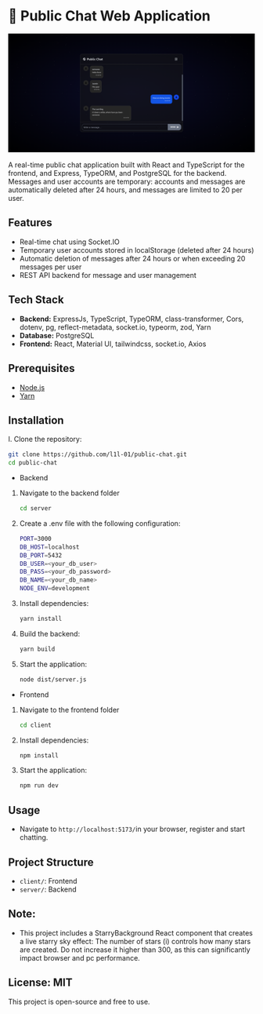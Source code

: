 # 📝 Public Chat Web Application

![Project Screenshot](./Screenshot.png)

A real-time public chat application built with React and TypeScript for the frontend, and Express, TypeORM, and PostgreSQL for the backend. Messages and user accounts are temporary: accounts and messages are automatically deleted after 24 hours, and messages are limited to 20 per user.

## Features
- Real-time chat using Socket.IO
- Temporary user accounts stored in localStorage (deleted after 24 hours)
- Automatic deletion of messages after 24 hours or when exceeding 20 messages per user
- REST API backend for message and user management

## Tech Stack
- **Backend:** ExpressJs, TypeScript, TypeORM, class-transformer, Cors, dotenv, pg, reflect-metadata, socket.io, typeorm, zod, Yarn
- **Database:** PostgreSQL
- **Frontend:** React, Material UI, tailwindcss, socket.io, Axios

## Prerequisites
- [Node.js](https://nodejs.org/)
- [Yarn](https://yarnpkg.com/)

## Installation
I. Clone the repository:
   ```bash
   git clone https://github.com/l1l-01/public-chat.git
   cd public-chat
   ```
- Backend

1. Navigate to the backend folder
   ```bash
   cd server
   ```

2. Create a .env file with the following configuration:
   ```bash
   PORT=3000
   DB_HOST=localhost
   DB_PORT=5432
   DB_USER=<your_db_user>
   DB_PASS=<your_db_password>
   DB_NAME=<your_db_name>
   NODE_ENV=development
   ```

2. Install dependencies:
   ```bash
   yarn install
   ```

3. Build the backend:
   ```bash
   yarn build
   ```

4. Start the application:
   ```bash
   node dist/server.js
   ```

- Frontend

1. Navigate to the frontend folder
   ```bash
   cd client
   ```

2. Install dependencies:
   ```bash
   npm install
   ```

3. Start the application:
   ```bash
   npm run dev
   ```

## Usage
- Navigate to `http://localhost:5173/`in your browser, register and start chatting.

## Project Structure
- `client/`: Frontend
- `server/`: Backend

## Note:
- This project includes a StarryBackground React component that creates a live starry sky effect: The number of stars (i) controls how many stars are created. Do not increase it higher than 300, as this can significantly impact browser and pc performance.


## License: MIT

This project is open-source and free to use.
